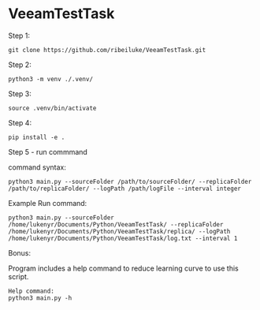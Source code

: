 # VeeamTestTask

Step 1:

    git clone https://github.com/ribeiluke/VeeamTestTask.git

Step 2:

    python3 -m venv ./.venv/

Step 3:

    source .venv/bin/activate

Step 4:

    pip install -e .

Step 5 - run commmand

command syntax:
    
    python3 main.py --sourceFolder /path/to/sourceFolder/ --replicaFolder /path/to/replicaFolder/ --logPath /path/logFile --interval integer

Example Run command:

    python3 main.py --sourceFolder /home/lukenyr/Documents/Python/VeeamTestTask/ --replicaFolder /home/lukenyr/Documents/Python/VeeamTestTask/replica/ --logPath /home/lukenyr/Documents/Python/VeeamTestTask/log.txt --interval 1

Bonus:

Program includes a help command to reduce learning curve to use this script.

    Help command:
    python3 main.py -h

